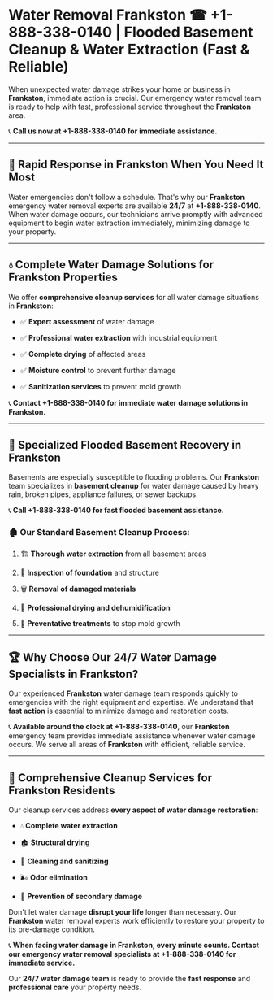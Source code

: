 # Water Removal Frankston ☎ +1-888-338-0140 | Flooded Basement Cleanup & Water Extraction (Fast & Reliable)

When unexpected water damage strikes your home or business in **Frankston**, immediate action is crucial. Our emergency water removal team is ready to help with fast, professional service throughout the **Frankston** area. 

📞 **Call us now at +1-888-338-0140 for immediate assistance.**
---
## 🚀 Rapid Response in Frankston When You Need It Most
Water emergencies don't follow a schedule. That's why our **Frankston** emergency water removal experts are available **24/7** at **+1-888-338-0140**. When water damage occurs, our technicians arrive promptly with advanced equipment to begin water extraction immediately, minimizing damage to your property.
---
## 💧 Complete Water Damage Solutions for Frankston Properties
We offer **comprehensive cleanup services** for all water damage situations in **Frankston**:
- ✅ **Expert assessment** of water damage  
- ✅ **Professional water extraction** with industrial equipment  
- ✅ **Complete drying** of affected areas  
- ✅ **Moisture control** to prevent further damage  
- ✅ **Sanitization services** to prevent mold growth  
📞 **Contact +1-888-338-0140 for immediate water damage solutions in Frankston.**
---
## 🌊 Specialized Flooded Basement Recovery in Frankston
Basements are especially susceptible to flooding problems. Our **Frankston** team specializes in **basement cleanup** for water damage caused by heavy rain, broken pipes, appliance failures, or sewer backups. 
📞 **Call +1-888-338-0140 for fast flooded basement assistance.**
### 🏚️ Our Standard Basement Cleanup Process:
1. 🏗️ **Thorough water extraction** from all basement areas  
2. 🔎 **Inspection of foundation** and structure  
3. 🗑️ **Removal of damaged materials**  
4. 💨 **Professional drying and dehumidification**  
5. 🚫 **Preventative treatments** to stop mold growth  
---
## 🏆 Why Choose Our 24/7 Water Damage Specialists in Frankston?
Our experienced **Frankston** water damage team responds quickly to emergencies with the right equipment and expertise. We understand that **fast action** is essential to minimize damage and restoration costs.
📞 **Available around the clock at +1-888-338-0140**, our **Frankston** emergency team provides immediate assistance whenever water damage occurs. We serve all areas of **Frankston** with efficient, reliable service.
---
## 🧹 Comprehensive Cleanup Services for Frankston Residents
Our cleanup services address **every aspect of water damage restoration**:
- 💧 **Complete water extraction**  
- 🏠 **Structural drying**  
- 🧼 **Cleaning and sanitizing**  
- 🌬️ **Odor elimination**  
- 🚫 **Prevention of secondary damage**  
Don't let water damage **disrupt your life** longer than necessary. Our **Frankston** water removal experts work efficiently to restore your property to its pre-damage condition.
📞 **When facing water damage in Frankston, every minute counts. Contact our emergency water removal specialists at +1-888-338-0140 for immediate service.**
Our **24/7 water damage team** is ready to provide the **fast response** and **professional care** your property needs.
